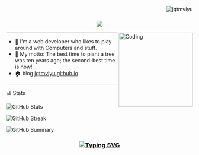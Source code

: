 <p align="right"> <img src="https://komarev.com/ghpvc/?username=jqtmviyu&label=Profile%20views&color=0e75b6&size=24&style=flat" alt="jqtmviyu" /> </p>

<h3 align="center">
  <img src="https://readme-typing-svg.herokuapp.com/?font=Righteous&size=35&center=true&vCenter=true&width=1600&height=70&duration=4000&lines=Hello+There!+I'm+jqtmviyu+" />
</h3>


<img align="right" alt="Coding" width="200" src="https://user-images.githubusercontent.com/74038190/212750999-42ff8a64-dad8-4772-9648-849968543991.gif">

---

- 🔭 I'm a web developer who likes to play around with Computers and stuff.
- 🌱 My motto: The best time to plant a tree was ten years ago; the second-best time is now!
- 🏠 blog [jqtmviyu.github.io](https://jqtmviyu.github.io)

---

📊 Stats

![GitHub Stats](http://github-profile-summary-cards.vercel.app/api/cards/stats?username=jqtmviyu&theme=tokyonight)

[![GitHub Streak](https://github-readme-streak-stats.herokuapp.com?user=jqtmviyu&theme=tokyonight&hide_border=true&date_format=j%20M%5B%20Y%5D&card_width=480)](https://git.io/streak-stats)

![GitHub Summary](http://github-profile-summary-cards.vercel.app/api/cards/profile-details?username=jqtmviyu&theme=tokyonight)

<h3 align="center">
  
  [![Typing SVG](https://readme-typing-svg.herokuapp.com?font=Fantasque+Sans+Mono&weight=700&size=24&pause=1000&color=0e75b6&center=true&width=446&lines=Thank+you+for+visiting!+%F0%9F%91%8D)](https://git.io/typing-svg)

</h3>
